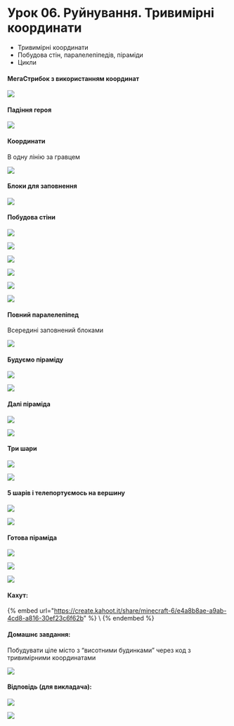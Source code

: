 # Урок 06. Руйнування. Тривимірні координати

* Тривимірні координати
* Побудова стін, паралелепіпедів, піраміди&#x20;
* Цикли

#### МегаСтрибок з використанням координат

![](<../../.gitbook/assets/image (218) (1).png>)

#### Падіння героя

![](<../../.gitbook/assets/image (153).png>)

#### Координати

В одну лінію за гравцем

![](<../../.gitbook/assets/image (152) (1).png>)

#### Блоки для заповнення

![](<../../.gitbook/assets/image (214) (1).png>)

#### Побудова стіни

![](<../../.gitbook/assets/image (223).png>)

![](<../../.gitbook/assets/image (168).png>)

![](<../../.gitbook/assets/image (162) (1).png>)

![](<../../.gitbook/assets/image (207) (1).png>)

![](<../../.gitbook/assets/image (213).png>)

![](<../../.gitbook/assets/image (178).png>)

#### Повний паралелепіпед

Всередині заповнений блоками

![](<../../.gitbook/assets/image (192) (1).png>)

#### Будуємо піраміду

![](<../../.gitbook/assets/image (221) (1).png>)

![](<../../.gitbook/assets/image (177).png>)

#### Далі піраміда

![](<../../.gitbook/assets/image (163) (1).png>)

![](<../../.gitbook/assets/image (187).png>)

#### Три шари

![](<../../.gitbook/assets/image (159) (1).png>)

![](<../../.gitbook/assets/image (167) (1).png>)

#### 5 шарів і телепортуємось на вершину

![](<../../.gitbook/assets/image (181) (1).png>)

![](<../../.gitbook/assets/image (222).png>)

#### Готова піраміда

![](<../../.gitbook/assets/image (182).png>)

![](<../../.gitbook/assets/image (156) (1).png>)

![](<../../.gitbook/assets/image (158) (1).png>)

#### Кахут:

{% embed url="https://create.kahoot.it/share/minecraft-6/e4a8b8ae-a9ab-4cd8-a816-30ef23c6f62b" %}
\\
{% endembed %}

#### Домашнє завдання:

Побудувати ціле місто з “висотними будинками” через код з тривимірними координатами

![](<../../.gitbook/assets/image (184).png>)

#### Відповідь (для викладача):

![](<../../.gitbook/assets/image (198) (1).png>)

![](<../../.gitbook/assets/image (190) (1).png>)
